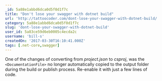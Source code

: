 ```yaml
---
_id: 5a88e1abbd6dca0d5f0d1f7c
title: "Don't lose your swagger with dotnet build"
url: 'http://tattoocoder.com/dont-lose-your-swagger-with-dotnet-build/'
category: 5a88e1abbd6dca0d5f0d1f7c
slug: 'dont-lose-your-swagger-with-dotnet-build'
user_id: 5a83ce59d6eb0005c4ecda2c
username: 'bill-s'
createdOn: '2017-03-30T16:10:41.000Z'
tags: [.net-core,swagger]
---
```


One of the changes of converting from <em>project.json</em> to <em>csproj</em>, was the <code>&lt;DocumentationFile&gt;</code> no longer automatically copied to the output folder during the build or publish process. Re-enable it with just a few lines of code.

